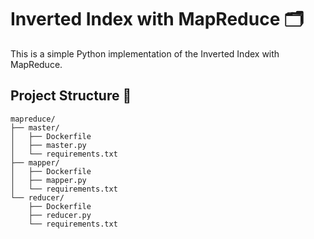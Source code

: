 # Inverted Index with MapReduce 🗂️

This is a simple Python implementation of the Inverted Index with MapReduce.

## Project Structure 📂
```plaintext
mapreduce/
├── master/
│   ├── Dockerfile
│   ├── master.py
│   └── requirements.txt
├── mapper/
│   ├── Dockerfile
│   ├── mapper.py
│   └── requirements.txt
└── reducer/
    ├── Dockerfile
    ├── reducer.py
    └── requirements.txt
```

